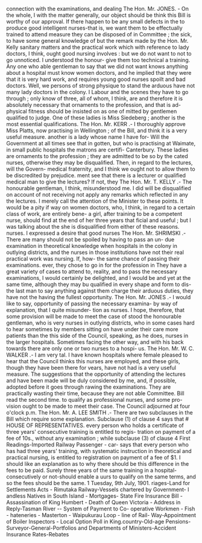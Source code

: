 connection with the examinations, and dealing The Hon. Mr. JONES. - On the whole, I with the matter generally, our object should be think this Bill is worthy of our approval. If there happen to be any small defects in the to produce good intelligent nurses-that is, we want them to be effectually trained to attend measure they can be disposed of in Committee ; the sick, to have some general knowledge of but the remark made by the Hon. Mr. Kelly sanitary matters and the practical work which with reference to lady doctors, I think, ought good nursing involves : but we do not want to not to go unnoticed. I understood the honour- give them too technical a training. Any one who able gentleman to say that we did not want knows anything about a hospital must know women doctors, and he implied that they were that it is very hard work, and requires young good nurses spoilt and bad doctors. Well, we persons of strong physique to stand the arduous have not many lady doctors in the colony. I Labour and the scenes they have to go through ; only know of three, all of whom, I think, are and therefore it is absolutely necessary that ornaments to the profession, and that is ad- physical fitness should be insisted on as one of mitted by gentlemen qualified to judge. One of these ladies is Miss Siedeberg ; another is the most essential qualifications. The Hon. Mr. KERR .- I thoroughly approve Miss Platts, now practising in Wellington ; of the Bill, and think it is a very useful measure. another is a lady whose name I have for- Will the Government at all times see that in gotten, but who is practising at Waimate, in small public hospitals the matrons are certifi- Canterbury. These ladies are ornaments to the profession ; they are admitted to be so by the cated nurses, otherwise they may be disqualified. Then, in regard to the lectures, will the Govern- medical fraternity, and I think we ought not to allow them to be discredited by prejudice. ment see that there is a lecturer or qualified medical man to give the lectures? If not, they The Hon. Mr. T. KELLY .- The honourable gentleman, I think, misunderstood me. I did will be disqualified on account of not receiving not apply any remarks which reflected in any the lectures. I merely call the attention of the Minister to these points. It would be a pity if way on women doctors, who, I think, in regard to a certain class of work, are entirely bene- a girl, after training to be a competent nurse, should find at the end of her three years that ficial and useful ; but I was talking about the she is disqualified from either of these reasons. nurses. I expressed a desire that good nurses The Hon. Mr. SHRIMSKI .- There are many should not be spoiled by having to pass an un- due examination in theoretical knowledge when hospitals in the colony in outlying districts, and the nurses in those institutions have not their real practical work was nursing. If, how- the same chance of passing their examinations. ever, they chose to go in for the profession in They have a great variety of cases to attend to, reality, and to pass the necessary examinations, I would certainly be delighted, and I would be and yet at the same time, although they may bu qualified in every shape and form to dis- the last man to say anything against them charge their arduous duties, they have not the having the fullest opportunity. The Hon. Mr. JONES .- I would like to say, opportunity of passing the necessary examina- by way of explanation, that I quite misunder- tion as nurses. I hope, therefore, that some provision will be made to meet the case of stood the honourable gentleman, who is very nurses in outlying districts, who in some cases hard to hear sometimes by members sitting on have under their care more patients than the this side of the Council, speaking, as he does, nurses in the larger hospitals. Sometimes facing the other way, and with his back towards there are only one or two nurses to a hospi- us. The Hon. Mr. W. C. WALKER .- I am very tal. I have known hospitals where female pleased to hear that the Council thinks this nurses are employed, and these girls, though they have been there for vears, have not had is a very useful measure. The suggestions that the opportunity of attending the lectures and have been made will be duly considered by me, and, if possible, adopted before it goes through rawing the examinations. They are practically wasting their time, because they are not able Committee. Bill read the second time. to qualify as professional nurses, and some pro- vision ought to be made to meet their case. The Council adjourned at four o'clock p.m. The Hon. Mr. A. LEE SMITH .- There are two subclauses in the Bill which require some explanation. Subclause (1) of clause 4 says that # HOUSE OF REPRESENTATIVES. every person who holds a certificate of three years' consecutive training is entitled to regis- tration on payment of a fee of 10s., without any examination ; while subclause (3) of clause 4 First Readings-Imported Railway Passenger - car- says that every person who has had three years' training, with systematic instruction in theoretical and practical nursing, is entitled to registration on payment of a fee of $1. I should like an explanation as to why there should be this difference in the fees to be paid. Surely three years of the same training in a hospital-consecutively or not-should enable a uurs to qualify on the same terms, and so the fees should be the same. 1 Tuesday, 9th July, 1901. riages-Land for Settlements Acts - Rimutaka Railway-Vessels chartered by Government- I andless Natives in South Island - Mortgages- State Fire Insurance Bill - Assassination of King Humbert - Death of Queen Victoria - Address in Reply-Tasman River -- System of Payment to Co- operative Workmen - Fish - hateneries - Masterton - Waipukurau Loop - line of Rail- Way-Appointment of Boiler Inspectors - Local Option Poll in King.country-Old-age Pensions- Surveyor-General-Portfolios and Departments of Ministers-Accident Insurance Rates-Rebates 